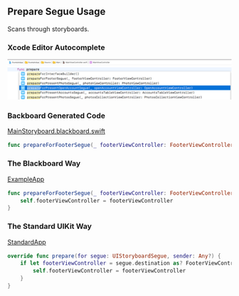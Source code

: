 ## Prepare Segue Usage

Scans through storyboards.

### Xcode Editor Autocomplete

![Autocomplete Prepare Segue](Images/AutocompletePrepareSegue.png)

### Backboard Generated Code

[MainStoryboard.blackboard.swift](/ExampleApp/Source/Generated/MainStoryboard.blackboard.swift)

```swift
func prepareForFooterSegue(_ footerViewController: FooterViewController)
```

### The Blackboard Way

[ExampleApp](/ExampleApp/Source/MainViewController.swift#L36)
```swift
func prepareForFooterSegue(_ footerViewController: FooterViewController) {
    self.footerViewController = footerViewController
}
```

### The Standard UIKit Way

[StandardApp](/StandardApp/Source/MainViewController.swift#L37)
```swift
override func prepare(for segue: UIStoryboardSegue, sender: Any?) {
    if let footerViewController = segue.destination as? FooterViewController {
        self.footerViewController = footerViewController
    }
}
```
